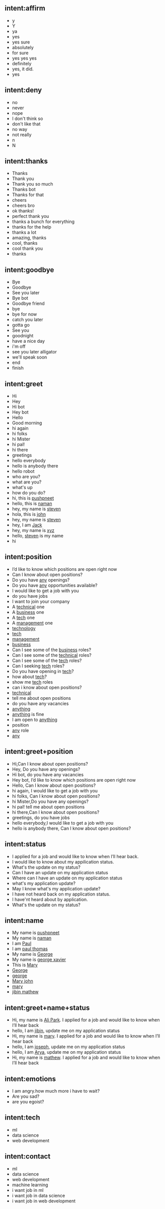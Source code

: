 ﻿## intent:affirm
- y
- Y
- ya
- yes
- yes sure
- absolutely
- for sure
- yes yes yes
- definitely
- yes, it did.
- yes

## intent:deny
- no
- never
- nope
- I don't think so
- don't like that
- no way
- not really
- n
- N

## intent:thanks
- Thanks
- Thank you
- Thank you so much
- Thanks bot
- Thanks for that
- cheers
- cheers bro
- ok thanks!
- perfect thank you
- thanks a bunch for everything
- thanks for the help
- thanks a lot
- amazing, thanks
- cool, thanks
- cool thank you
- thanks

## intent:goodbye
- Bye
- Goodbye
- See you later
- Bye bot
- Goodbye friend
- bye
- bye for now
- catch you later
- gotta go
- See you
- goodnight
- have a nice day
- i'm off
- see you later alligator
- we'll speak soon
- end
- finish

## intent:greet
- Hi
- Hey
- Hi bot
- Hey bot
- Hello
- Good morning
- hi again
- hi folks
- hi Mister
- hi pal!
- hi there
- greetings
- hello everybody
- hello is anybody there
- hello robot
- who are you?
- what are you?
- what's up
- how do you do?
- hi, this is [pushpneet](PERSON)
- hello, this is [naman](PERSON)
- hey, my name is [steven](PERSON)
- hola, this is [john](PERSON)
- hey, my name is [steven](PERSON)
- hey, I am [Jack](PERSON)
- hey, my name is [xyz](PERSON)
- hello, [steven](PERSON) is my name
- hi

## intent:position
- I’d like to know which positions are open right now
- Can I know about open positions?
- Do you have [any](roletype) openings?
- Do you have [any](roletype) opportunities available?
- I would like to get a job with you
- do you have jobs
- I want to join your company
- A [technical](role_type) one
- A [business](role_type) one
- A [tech](role_type:technical) one
- A [management](role_type:business) one
- [technology](role_type:technical)
- [tech](role_type:technical)
- [management](role_type:business)
- [business](role_type)
- Can I see some of the [business](role_type) roles?
- Can I see some of the [technical](role_type) roles?
- Can I see some of the [tech](role_type:technical) roles?
- Can I seeking [tech](role_type:technical) roles?
- Do you have opening in [tech](role_type:technical)?
- how about [tech](role_type:technical)?
- show me [tech](role_type:technical) roles
- can i know about open positions?
- [technical](role_type)
- tell me about open positions
- do you have any vacancies
- [anything](role_type:any)
- [anything](role_type:any) is fine
- I am open to [anything](role_type:any)
- position
- [any](roletype) role
- [any](roletype)

## intent:greet+position
- Hi,Can I know about open positions?
- Hey, Do you have any openings?
- Hi bot, do you have any vacancies
- Hey bot, I’d like to know which positions are open right now
- Hello, Can I know about open positions?
- hi again, I would like to get a job with you
- hi folks, Can I know about open positions?
- hi Mister,Do you have any openings?
- hi pal! tell me about open positions
- hi there,Can I know about open positions?
- greetings, do you have jobs
- hello everybody,I would like to get a job with you
- hello is anybody there, Can I know about open positions?

## intent:status
- I applied for a job and would like to know when I’ll hear back.
- I would like to know about my appilication status.
- What's the update on my status?
- Can I have an update on my application status
- Where can I have an update on my application status
- what's my application update?
- May I know what's my application update?
- I have not heard back on my application status.
- I have'nt heard about by application.
- What's the update on my status?

## intent:name
- My name is [pushpneet](PERSON)
- My name is [naman](PERSON)
- I am [Paul](PERSON)
- I am [paul thomas](PERSON)
- My name is [George](PERSON)
- My name is [george xavier](PERSON)
- This is [Mary](PERSON)
- [George](PERSON)
- [george](PERSON)
- [Mary john](PERSON)
- [mary](PERSON)
- [jibin mathew](PERSON)

## intent:greet+name+status
- Hi, my name is [Ali Park](PERSON). I applied for a job and would like to know when I’ll hear back
- hello, I am [jibin](PERSON), update me on my application status
- Hi, my name is [mary](PERSON). I applied for a job and would like to know when I’ll hear back
- hello, I am [joseph](PERSON), update me on my application status
- hello, I am [Arya](PERSON), update me on my application status
- Hi, my name is [mathew](PERSON). I applied for a job and would like to know when I’ll hear back

## intent:emotions
- I am angry.how much more i have to wait?
- Are you sad?
- are you egoist?

## intent:tech
- ml
- data science
- web development

## intent:contact
- ml
- data science
- web development
- machine learning
- i want job in ml
- i want job in data science
- i want job in web development